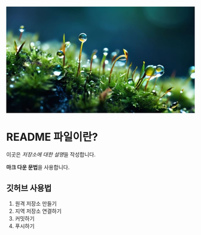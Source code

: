 ![이미지 테스트](./ai-generated-8659507_640.jpg)

# README 파일이란?

이곳은 *저장소에 대한 설명*을 작성합니다.

**마크 다운 문법**을 사용합니다.

## 깃허브 사용법

1. 원격 저장소 만들기
2. 지역 저장소 연결하기
3. 커밋하기
4. 푸시하기
